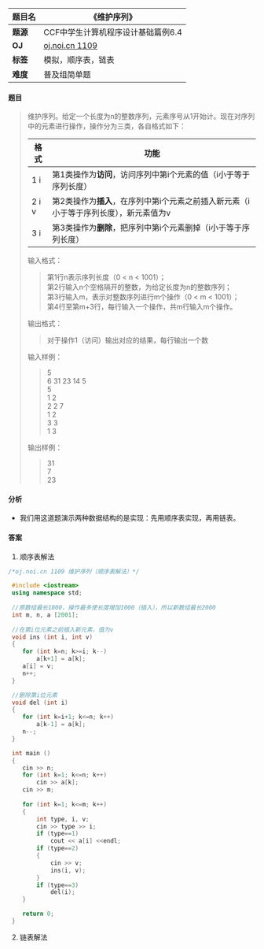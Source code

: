 |题目名|《维护序列》|  
|---|---|  
|**题源**|CCF中学生计算机程序设计基础篇例6.4|  
|**OJ**|[oj.noi.cn 1109](http://oj.noi.cn/oj/#main/show/1109)|  
|**标签**|模拟，顺序表，链表|  
|**难度**|普及组简单题|  

#### 题目  

> 维护序列。给定一个长度为n的整数序列，元素序号从1开始计。现在对序列中的元素进行操作，操作分为三类，各自格式如下：  
> 
> |格式|功能|  
> |---|---|  
> |1 i|第1类操作为**访问**，访问序列中第i个元素的值（i小于等于序列长度）|  
> |2 i v|第2类操作为**插入**，在序列中第i个元素之前插入新元素（i小于等于序列长度），新元素值为v|  
> |3 i|第3类操作为**删除**，把序列中第i个元素删掉（i小于等于序列长度）|  
> 
> 输入格式：  
>> 第1行n表示序列长度（0 < n < 1001）；  
>> 第2行输入n个空格隔开的整数，为给定长度为n的整数序列；  
>> 第3行输入m，表示对整数序列进行m个操作（0 < m < 1001）；  
>> 第4行至第m+3行，每行输入一个操作，共m行输入m个操作。  
>
> 输出格式：  
>> 对于操作1（访问）输出对应的结果，每行输出一个数  
>
> 输入样例：  
>> 5  
>> 6 31 23 14 5  
>> 5  
>> 1 2  
>> 2 2 7  
>> 1 2  
>> 3 3  
>> 1 3  
>
> 输出样例：  
>> 31  
>> 7  
>> 23  

#### 分析  
* 我们用这道题演示两种数据结构的是实现：先用顺序表实现，再用链表。  
#### 答案  

1. 顺序表解法  

```cpp
/*oj.noi.cn 1109 维护序列（顺序表解法）*/

 #include <iostream>
 using namespace std;
 
 //原数组最长1000，操作最多使长度增加1000（插入），所以新数组最长2000
 int m, n, a [2001];			
 
 //在第i位元素之前插入新元素，值为v
 void ins (int i, int v)	 
 {
 	for (int k=n; k>=i; k--)
 		a[k+1] = a[k];
 	a[i] = v;
 	n++;
 }

 //删除第i位元素
 void del (int i) 
 {
 	for (int k=i+1; k<=n; k++)
 		a[k-1] = a[k];
 	n--;
 }

 int main ()
 {
 	cin >> n;
 	for (int k=1; k<=n; k++)
 		cin >> a[k];
 	cin >> m;
 	
 	for (int k=1; k<=m; k++)
 	{
 		int type, i, v;
 		cin >> type >> i;
 		if (type==1)
 			cout << a[i] <<endl;
 		if (type==2)
 		{
 			cin >> v;
 			ins(i, v);
 		}
 		if (type==3)
 			del(i);
 	} 

 	return 0;
 }
 ```

2. 链表解法  

```cpp

```
